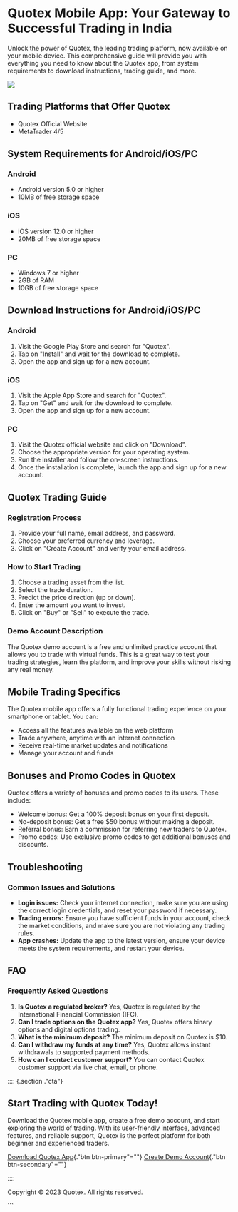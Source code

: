 

# Quotex Mobile App: Your Gateway to Successful Trading in India

Unlock the power of Quotex, the leading trading platform, now available
on your mobile device. This comprehensive guide will provide you with
everything you need to know about the Quotex app, from system
requirements to download instructions, trading guide, and more.

[![](https://static.quotex.io/files/5_en/300_250.jpg)](https://traff.sbs/brokerqxsignupf)




## Trading Platforms that Offer Quotex

-   Quotex Official Website
-   MetaTrader 4/5

## System Requirements for Android/iOS/PC

### Android

-   Android version 5.0 or higher
-   10MB of free storage space

### iOS

-   iOS version 12.0 or higher
-   20MB of free storage space

### PC

-   Windows 7 or higher
-   2GB of RAM
-   10GB of free storage space

## Download Instructions for Android/iOS/PC

### Android

1.  Visit the Google Play Store and search for "Quotex".
2.  Tap on "Install" and wait for the download to complete.
3.  Open the app and sign up for a new account.

### iOS

1.  Visit the Apple App Store and search for "Quotex".
2.  Tap on "Get" and wait for the download to complete.
3.  Open the app and sign up for a new account.

### PC

1.  Visit the Quotex official website and click on "Download".
2.  Choose the appropriate version for your operating system.
3.  Run the installer and follow the on-screen instructions.
4.  Once the installation is complete, launch the app and sign up for a
    new account.

## Quotex Trading Guide

### Registration Process

1.  Provide your full name, email address, and password.
2.  Choose your preferred currency and leverage.
3.  Click on "Create Account" and verify your email address.

### How to Start Trading

1.  Choose a trading asset from the list.
2.  Select the trade duration.
3.  Predict the price direction (up or down).
4.  Enter the amount you want to invest.
5.  Click on "Buy" or "Sell" to execute the trade.

### Demo Account Description

The Quotex demo account is a free and unlimited practice account that
allows you to trade with virtual funds. This is a great way to test your
trading strategies, learn the platform, and improve your skills without
risking any real money.

## Mobile Trading Specifics

The Quotex mobile app offers a fully functional trading experience on
your smartphone or tablet. You can:

-   Access all the features available on the web platform
-   Trade anywhere, anytime with an internet connection
-   Receive real-time market updates and notifications
-   Manage your account and funds

## Bonuses and Promo Codes in Quotex

Quotex offers a variety of bonuses and promo codes to its users. These
include:

-   Welcome bonus: Get a 100% deposit bonus on your first deposit.
-   No-deposit bonus: Get a free \$50 bonus without making a deposit.
-   Referral bonus: Earn a commission for referring new traders to
    Quotex.
-   Promo codes: Use exclusive promo codes to get additional bonuses and
    discounts.

## Troubleshooting

### Common Issues and Solutions

-   **Login issues:** Check your internet connection, make sure you are
    using the correct login credentials, and reset your password if
    necessary.
-   **Trading errors:** Ensure you have sufficient funds in your
    account, check the market conditions, and make sure you are not
    violating any trading rules.
-   **App crashes:** Update the app to the latest version, ensure your
    device meets the system requirements, and restart your device.

## FAQ

### Frequently Asked Questions

1.  **Is Quotex a regulated broker?** Yes, Quotex is regulated by the
    International Financial Commission (IFC).
2.  **Can I trade options on the Quotex app?** Yes, Quotex offers binary
    options and digital options trading.
3.  **What is the minimum deposit?** The minimum deposit on Quotex is
    \$10.
4.  **Can I withdraw my funds at any time?** Yes, Quotex allows instant
    withdrawals to supported payment methods.
5.  **How can I contact customer support?** You can contact Quotex
    customer support via live chat, email, or phone.

:::: {.section ."cta"}
## Start Trading with Quotex Today!

Download the Quotex mobile app, create a free demo account, and start
exploring the world of trading. With its user-friendly interface,
advanced features, and reliable support, Quotex is the perfect platform
for both beginner and experienced traders.




[Download Quotex App](\%22https://traff.sbs/quotexonelink\%22){."btn
btn-primary"=""} [Create Demo
Account](\%22https://traff.sbs/quotexonelink\%22){."btn
btn-secondary"=""}



::::

Copyright © 2023 Quotex. All rights reserved.

\`\`\`

